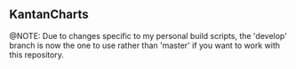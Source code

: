KantanCharts
-------------

@NOTE: Due to changes specific to my personal build scripts, the 'develop' branch is now the one to use rather than 'master' if you want to work with this repository.
